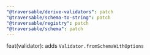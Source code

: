 ```yaml
---
"@traversable/derive-validators": patch
"@traversable/schema-to-string": patch
"@traversable/registry": patch
"@traversable/schema": patch
---
```


feat(validator): adds `Validator.fromSchemaWithOptions`
